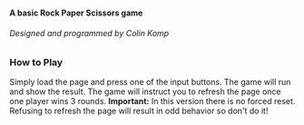 #### A basic Rock Paper Scissors game
###### Designed and programmed by Colin Komp

### How to Play
Simply load the page and press one of the input buttons. The game will run and show the result. The game will instruct you to refresh the page once one player wins 3 rounds.
**Important:** In this version there is no forced reset.  Refusing to refresh the page will result in odd behavior so don't do it!
